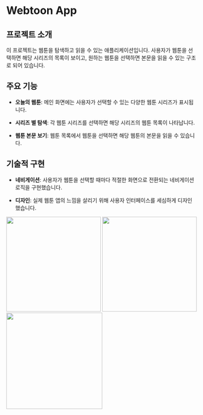 # Webtoon App

## 프로젝트 소개

이 프로젝트는 웹툰을 탐색하고 읽을 수 있는 애플리케이션입니다. 
사용자가 웹툰을 선택하면 해당 시리즈의 목록이 보이고, 원하는 웹툰을 선택하면 본문을 읽을 수 있는 구조로 되어 있습니다.

## 주요 기능

- **오늘의 웹툰**: 메인 화면에는 사용자가 선택할 수 있는 다양한 웹툰 시리즈가 표시됩니다.

- **시리즈 별 탐색**: 각 웹툰 시리즈를 선택하면 해당 시리즈의 웹툰 목록이 나타납니다.

- **웹툰 본문 보기**: 웹툰 목록에서 웹툰을 선택하면 해당 웹툰의 본문을 읽을 수 있습니다.

## 기술적 구현

- **네비게이션**: 사용자가 웹툰을 선택할 때마다 적절한 화면으로 전환되는 네비게이션 로직을 구현했습니다.

- **디자인**: 실제 웹툰 앱의 느낌을 살리기 위해 사용자 인터페이스를 세심하게 디자인했습니다.


<p float="left">
  <img src="assets/images/webtoon_select_screen.png" alt="" width="250">
  <img src="assets/images/webtoon_series_screen.png" alt="" width="250">
  <img src="assets/images/webtoon_screen.png" alt="" width="254">
</p>



